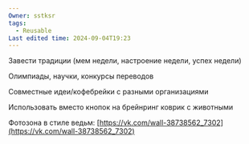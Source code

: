 ```yaml
---
Owner: sstksr
tags:
  - Reusable
Last edited time: 2024-09-04T19:23
---
```

Завести традиции (мем недели, настроение недели, успех недели)

Олимпиады, научки, конкурсы переводов

Совместные идеи/кофебрейки с разными организациями

Использовать вместо кнопок на брейнринг коврик с животными

Фотозона в стиле ведьм: [https://vk.com/wall-38738562_7302](https://vk.com/wall-38738562_7302)